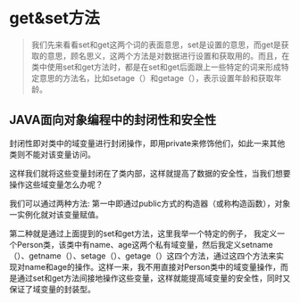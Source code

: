 # get&set方法

> 我们先来看看set和get这两个词的表面意思，set是设置的意思，而get是获取的意思，顾名思义，这两个方法是对数据进行设置和获取用的。而且，在类中使用set和get方法时，都是在set和get后面跟上一些特定的词来形成特定意思的方法名，比如setage（）和getage（），表示设置年龄和获取年龄。

## JAVA面向对象编程中的封闭性和安全性

封闭性即对类中的域变量进行封闭操作，即用private来修饰他们，如此一来其他类则不能对该变量访问。

这样我们就将这些变量封闭在了类内部，这样就提高了数据的安全性，当我们想要操作这些域变量怎么办呢？

我们可以通过两种方法: 第一中即通过public方式的构造器（或称构造函数），对象一实例化就对该变量赋值。

第二种就是通过上面提到的set和get方法，这里我举一个特定的例子， 我定义一个Person类，该类中有name、age这两个私有域变量，然后我定义setname（）、getname（）、setage（）、getage（）这四个方法，通过这四个方法来实现对name和age的操作。这样一来，我不用直接对Person类中的域变量操作，而是通过set和get方法间接地操作这些变量，这样就能提高域变量的安全性，同时又保证了域变量的封装型。

